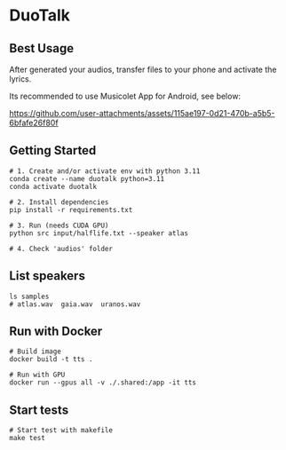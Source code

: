 # DuoTalk

## Best Usage

After generated your audios, transfer files to your phone and activate the lyrics.

Its recommended to use Musicolet App for Android, see below:

https://github.com/user-attachments/assets/115ae197-0d21-470b-a5b5-6bfafe26f80f


## Getting Started
``` shell
# 1. Create and/or activate env with python 3.11
conda create --name duotalk python=3.11
conda activate duotalk

# 2. Install dependencies
pip install -r requirements.txt

# 3. Run (needs CUDA GPU)
python src input/halflife.txt --speaker atlas

# 4. Check 'audios' folder
```

## List speakers

``` shell
ls samples
# atlas.wav  gaia.wav  uranos.wav
```

## Run with Docker
``` shell
# Build image
docker build -t tts .

# Run with GPU
docker run --gpus all -v ./.shared:/app -it tts
```

## Start tests
``` shell
# Start test with makefile
make test
```
